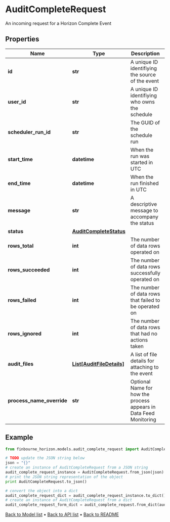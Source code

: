 # AuditCompleteRequest

An incoming request for a Horizon Complete Event

## Properties
Name | Type | Description | Notes
------------ | ------------- | ------------- | -------------
**id** | **str** | A unique ID identifiying the source of the event | 
**user_id** | **str** | A unique ID identifiying who owns the schedule | 
**scheduler_run_id** | **str** | The GUID of the schedule run | 
**start_time** | **datetime** | When the run was started in UTC | 
**end_time** | **datetime** | When the run finished in UTC | 
**message** | **str** | A descriptive message to accompany the status | 
**status** | [**AuditCompleteStatus**](AuditCompleteStatus.md) |  | 
**rows_total** | **int** | The number of data rows operated on | 
**rows_succeeded** | **int** | The number of data rows successfully operated on | 
**rows_failed** | **int** | The number of data rows that failed to be operated on | 
**rows_ignored** | **int** | The number of data rows that had no actions taken | 
**audit_files** | [**List[AuditFileDetails]**](AuditFileDetails.md) | A list of file details for attaching to the event | 
**process_name_override** | **str** | Optional Name for how the process appears in Data Feed Monitoring | [optional] 

## Example

```python
from finbourne_horizon.models.audit_complete_request import AuditCompleteRequest

# TODO update the JSON string below
json = "{}"
# create an instance of AuditCompleteRequest from a JSON string
audit_complete_request_instance = AuditCompleteRequest.from_json(json)
# print the JSON string representation of the object
print AuditCompleteRequest.to_json()

# convert the object into a dict
audit_complete_request_dict = audit_complete_request_instance.to_dict()
# create an instance of AuditCompleteRequest from a dict
audit_complete_request_form_dict = audit_complete_request.from_dict(audit_complete_request_dict)
```
[Back to Model list](../README.md#documentation-for-models) &#8226; [Back to API list](../README.md#documentation-for-api-endpoints) &#8226; [Back to README](../README.md)


